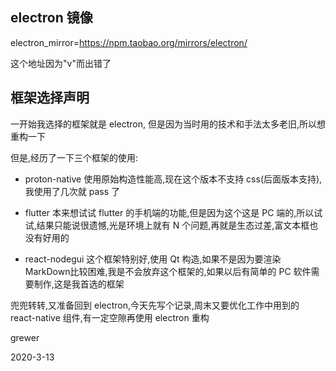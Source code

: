 ## electron 镜像

electron_mirror=https://npm.taobao.org/mirrors/electron/

这个地址因为"v"而出错了


## 框架选择声明

一开始我选择的框架就是 electron, 但是因为当时用的技术和手法太多老旧,所以想重构一下

但是,经历了一下三个框架的使用:
- proton-native 使用原始构造性能高,现在这个版本不支持 css(后面版本支持),我使用了几次就 pass 了

- flutter 本来想试试 flutter 的手机端的功能,但是因为这个这是 PC 端的,所以试试,结果只能说很遗憾,光是环境上就有 N 个问题,再就是生态过差,富文本框也没有好用的

- react-nodegui 这个框架特别好,使用 Qt 构造,如果不是因为要渲染 MarkDown比较困难,我是不会放弃这个框架的,如果以后有简单的 PC 软件需要制作,这是我首选的框架


兜兜转转,又准备回到 electron,今天先写个记录,周末又要优化工作中用到的 react-native 组件,有一定空隙再使用 electron 重构

grewer  

2020-3-13
